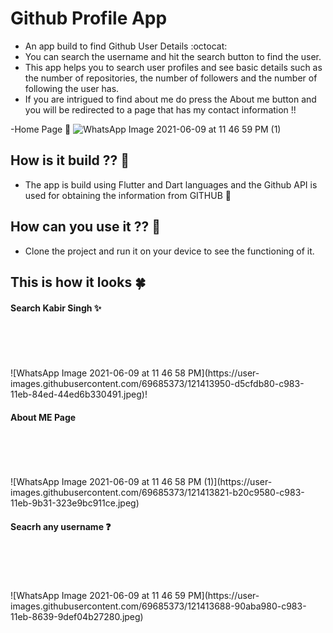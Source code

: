 # Github Profile App 


- An app build to find Github User Details :octocat:
- You can search the username and hit the search button to find the user.
- This app helps you to search user profiles and see basic details such as the number of repositories, the number of followers and the number of following the user has.
- If you are intrigued to find about me do press the About me button and you will be redirected to a page that has my contact information !!

-Home Page 🎊
![WhatsApp Image 2021-06-09 at 11 46 59 PM (1)](https://user-images.githubusercontent.com/69685373/121414578-69a1a780-c984-11eb-9129-f06e0e9461ca.jpeg)





## How is it build ?? 📱
- The app is build using Flutter and Dart languages and the Github API is used for obtaining the information from GITHUB 📁

## How can you use it ?? 🔔
- Clone the project and run it on your device to see the functioning of it.

## This is how it looks 🍀

#### Search Kabir Singh ✨
<br>
<br>
<br>
<br>
![WhatsApp Image 2021-06-09 at 11 46 58 PM](https://user-images.githubusercontent.com/69685373/121413950-d5cfdb80-c983-11eb-84ed-44ed6b330491.jpeg)!


####  About ME Page 
<br>
<br>
<br>
<br>
![WhatsApp Image 2021-06-09 at 11 46 58 PM (1)](https://user-images.githubusercontent.com/69685373/121413821-b20c9580-c983-11eb-9b31-323e9bc911ce.jpeg)



#### Seacrh any username ❓
<br>
<br>
<br>
<br>
![WhatsApp Image 2021-06-09 at 11 46 59 PM](https://user-images.githubusercontent.com/69685373/121413688-90aba980-c983-11eb-8639-9def04b27280.jpeg)




